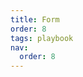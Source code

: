 ```yaml
---
title: Form
order: 8
tags: playbook
nav:
  order: 8
---
```


<script type="text/javascript" src="https://redcross.jotform.com/jsform/242132208445044"></script>
